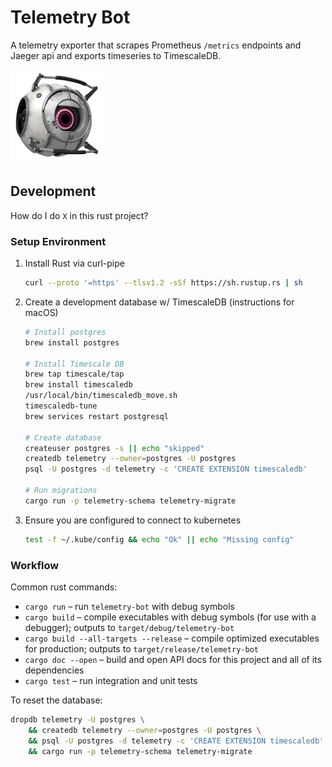 # Telemetry Bot
A telemetry exporter that scrapes Prometheus `/metrics` endpoints
and Jaeger api and exports timeseries to TimescaleDB.

![Fact Core](doc/bot.png)

## Development
How do I do `X` in this rust project?

### Setup Environment

1. Install Rust via curl-pipe

   ```sh
   curl --proto '=https' --tlsv1.2 -sSf https://sh.rustup.rs | sh
   ```

2. Create a development database w/ TimescaleDB (instructions for macOS)

    ```sh
    # Install postgres
    brew install postgres

    # Install Timescale DB
    brew tap timescale/tap
    brew install timescaledb
    /usr/local/bin/timescaledb_move.sh
    timescaledb-tune
    brew services restart postgresql

    # Create database
    createuser postgres -s || echo "skipped"
    createdb telemetry --owner=postgres -U postgres
    psql -U postgres -d telemetry -c 'CREATE EXTENSION timescaledb'

    # Run migrations
    cargo run -p telemetry-schema telemetry-migrate
    ```

3. Ensure you are configured to connect to kubernetes

    ```sh
    test -f ~/.kube/config && echo "Ok" || echo "Missing config"
    ```

### Workflow
Common rust commands:

 - `cargo run` – run `telemetry-bot` with debug symbols
 - `cargo build` – compile executables with debug symbols (for use with a debugger); outputs to `target/debug/telemetry-bot`
 - `cargo build --all-targets --release` – compile optimized executables for production; outputs to `target/release/telemetry-bot`
 - `cargo doc --open` – build and open API docs for this project and all of its dependencies
 - `cargo test` – run integration and unit tests
 
To reset the database:

```sh
dropdb telemetry -U postgres \
    && createdb telemetry --owner=postgres -U postgres \
    && psql -U postgres -d telemetry -c 'CREATE EXTENSION timescaledb' \
    && cargo run -p telemetry-schema telemetry-migrate
```
